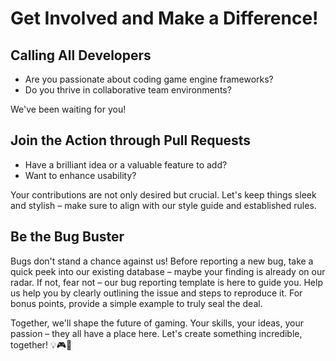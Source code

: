 ﻿# Get Involved and Make a Difference!

## Calling All Developers
- Are you passionate about coding game engine frameworks?
- Do you thrive in collaborative team environments?

We've been waiting for you!

## Join the Action through Pull Requests
- Have a brilliant idea or a valuable feature to add?
- Want to enhance usability?

Your contributions are not only desired but crucial. Let's keep things sleek and stylish – make sure to align with our style guide and established rules.

## Be the Bug Buster
Bugs don't stand a chance against us! Before reporting a new bug, take a quick peek into our existing database – maybe your finding is already on our radar. If not, fear not – our bug reporting template is here to guide you. Help us help you by clearly outlining the issue and steps to reproduce it.
For bonus points, provide a simple example to truly seal the deal.

Together, we'll shape the future of gaming. Your skills, your ideas, your passion – they all have a place here. Let's create something incredible, together! 💡🎮🚀
